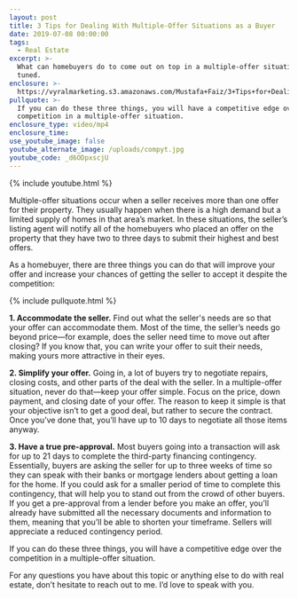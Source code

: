 ```yaml
---
layout: post
title: 3 Tips for Dealing With Multiple-Offer Situations as a Buyer
date: 2019-07-08 00:00:00
tags:
  - Real Estate
excerpt: >-
  What can homebuyers do to come out on top in a multiple-offer situation? Stay
  tuned.
enclosure: >-
  https://vyralmarketing.s3.amazonaws.com/Mustafa+Faiz/3+Tips+for+Dealing+With+Multiple+Offer+Situations+as+a+Buyer.mp4
pullquote: >-
  If you can do these three things, you will have a competitive edge over the
  competition in a multiple-offer situation.
enclosure_type: video/mp4
enclosure_time:
use_youtube_image: false
youtube_alternate_image: /uploads/compyt.jpg
youtube_code: _d6ODpxscjU
---
```


{% include youtube.html %}

Multiple-offer situations occur when a seller receives more than one offer for their property. They usually happen when there is a high demand but a limited supply of homes in that area’s market. In these situations, the seller’s listing agent will notify all of the homebuyers who placed an offer on the property that they have two to three days to submit their highest and best offers.

As a homebuyer, there are three things you can do that will improve your offer and increase your chances of getting the seller to accept it despite the competition:

{% include pullquote.html %}

**1\. Accommodate the seller.** Find out what the seller's needs are so that your offer can accommodate them. Most of the time, the seller’s needs go beyond price—for example, does the seller need time to move out after closing? If you know that, you can write your offer to suit their needs, making yours more attractive in their eyes.&nbsp;

**2\. Simplify your offer.** Going in, a lot of buyers try to negotiate repairs, closing costs, and other parts of the deal with the seller. In a multiple-offer situation, never do that—keep your offer simple. Focus on the price, down payment, and closing date of your offer. The reason to keep it simple is that your objective isn’t to get a good deal, but rather to secure the contract. Once you’ve done that, you’ll have up to 10 days to negotiate all those items anyway.&nbsp;

**3\. Have a true pre-approval.** Most buyers going into a transaction will ask for up to 21 days to complete the third-party financing contingency. Essentially, buyers are asking the seller for up to three weeks of time so they can speak with their banks or mortgage lenders about getting a loan for the home. If you could ask for a smaller period of time to complete this contingency, that will help you to stand out from the crowd of other buyers. If you get a pre-approval from a lender before you make an offer, you’ll already have submitted all the necessary documents and information to them, meaning that you’ll be able to shorten your timeframe. Sellers will appreciate a reduced contingency period.

If you can do these three things, you will have a competitive edge over the competition in a multiple-offer situation.

For any questions you have about this topic or anything else to do with real estate, don’t hesitate to reach out to me. I’d love to speak with you.